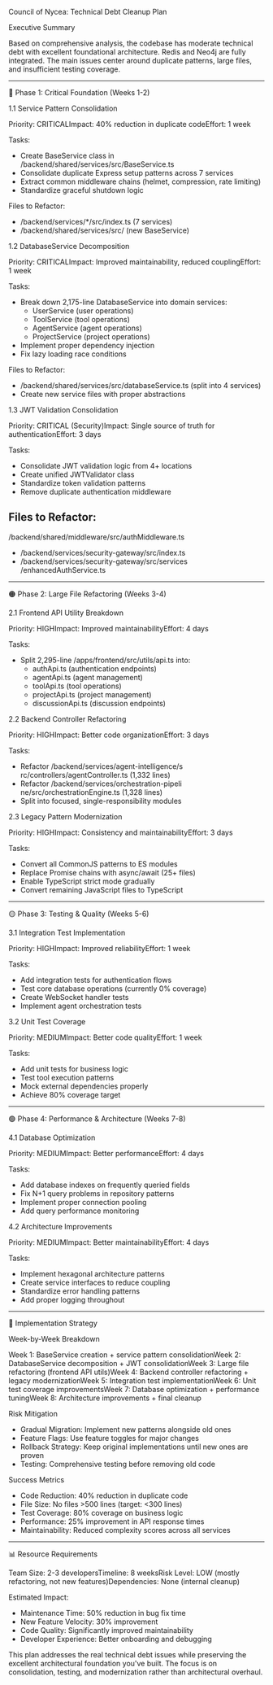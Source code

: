 Council of Nycea: Technical Debt Cleanup Plan

  Executive Summary

  Based on comprehensive analysis, the codebase has
   moderate technical debt with excellent
  foundational architecture. Redis and Neo4j are
  fully integrated. The main issues center around
  duplicate patterns, large files, and insufficient
   testing coverage.

  ---
  🔴 Phase 1: Critical Foundation (Weeks 1-2)

  1.1 Service Pattern Consolidation

  Priority: CRITICALImpact: 40% reduction in
  duplicate codeEffort: 1 week

  Tasks:
  - Create BaseService class in
  /backend/shared/services/src/BaseService.ts
  - Consolidate duplicate Express setup patterns
  across 7 services
  - Extract common middleware chains (helmet,
  compression, rate limiting)
  - Standardize graceful shutdown logic

  Files to Refactor:
  - /backend/services/*/src/index.ts (7 services)
  - /backend/shared/services/src/ (new BaseService)

  1.2 DatabaseService Decomposition

  Priority: CRITICALImpact: Improved
  maintainability, reduced couplingEffort: 1 week

  Tasks:
  - Break down 2,175-line DatabaseService into
  domain services:
    - UserService (user operations)
    - ToolService (tool operations)
    - AgentService (agent operations)
    - ProjectService (project operations)
  - Implement proper dependency injection
  - Fix lazy loading race conditions

  Files to Refactor:
  - /backend/shared/services/src/databaseService.ts
   (split into 4 services)
  - Create new service files with proper
  abstractions

  1.3 JWT Validation Consolidation

  Priority: CRITICAL (Security)Impact: Single
  source of truth for authenticationEffort: 3 days


  Tasks:
  - Consolidate JWT validation logic from 4+
  locations
  - Create unified JWTValidator class
  - Standardize token validation patterns
  - Remove duplicate authentication middleware

  Files to Refactor:
  -
  /backend/shared/middleware/src/authMiddleware.ts
  - /backend/services/security-gateway/src/index.ts
  - /backend/services/security-gateway/src/services
  /enhancedAuthService.ts

  ---
  🟠 Phase 2: Large File Refactoring (Weeks 3-4)

  2.1 Frontend API Utility Breakdown

  Priority: HIGHImpact: Improved
  maintainabilityEffort: 4 days

  Tasks:
  - Split 2,295-line
  /apps/frontend/src/utils/api.ts into:
    - authApi.ts (authentication endpoints)
    - agentApi.ts (agent management)
    - toolApi.ts (tool operations)
    - projectApi.ts (project management)
    - discussionApi.ts (discussion endpoints)

  2.2 Backend Controller Refactoring

  Priority: HIGHImpact: Better code
  organizationEffort: 3 days

  Tasks:
  - Refactor /backend/services/agent-intelligence/s
  rc/controllers/agentController.ts (1,332 lines)
  - Refactor /backend/services/orchestration-pipeli
  ne/src/orchestrationEngine.ts (1,328 lines)
  - Split into focused, single-responsibility
  modules

  2.3 Legacy Pattern Modernization

  Priority: HIGHImpact: Consistency and
  maintainabilityEffort: 3 days

  Tasks:
  - Convert all CommonJS patterns to ES modules
  - Replace Promise chains with async/await (25+
  files)
  - Enable TypeScript strict mode gradually
  - Convert remaining JavaScript files to
  TypeScript

  ---
  🟡 Phase 3: Testing & Quality (Weeks 5-6)

  3.1 Integration Test Implementation

  Priority: HIGHImpact: Improved reliabilityEffort:
   1 week

  Tasks:
  - Add integration tests for authentication flows
  - Test core database operations (currently 0%
  coverage)
  - Create WebSocket handler tests
  - Implement agent orchestration tests

  3.2 Unit Test Coverage

  Priority: MEDIUMImpact: Better code
  qualityEffort: 1 week

  Tasks:
  - Add unit tests for business logic
  - Test tool execution patterns
  - Mock external dependencies properly
  - Achieve 80% coverage target

  ---
  🟢 Phase 4: Performance & Architecture (Weeks
  7-8)

  4.1 Database Optimization

  Priority: MEDIUMImpact: Better performanceEffort:
   4 days

  Tasks:
  - Add database indexes on frequently queried
  fields
  - Fix N+1 query problems in repository patterns
  - Implement proper connection pooling
  - Add query performance monitoring

  4.2 Architecture Improvements

  Priority: MEDIUMImpact: Better
  maintainabilityEffort: 4 days

  Tasks:
  - Implement hexagonal architecture patterns
  - Create service interfaces to reduce coupling
  - Standardize error handling patterns
  - Add proper logging throughout

  ---
  🔧 Implementation Strategy

  Week-by-Week Breakdown

  Week 1: BaseService creation + service pattern
  consolidationWeek 2: DatabaseService
  decomposition + JWT consolidationWeek 3: Large
  file refactoring (frontend API utils)Week 4:
  Backend controller refactoring + legacy
  modernizationWeek 5: Integration test
  implementationWeek 6: Unit test coverage
  improvementsWeek 7: Database optimization +
  performance tuningWeek 8: Architecture
  improvements + final cleanup

  Risk Mitigation

  - Gradual Migration: Implement new patterns
  alongside old ones
  - Feature Flags: Use feature toggles for major
  changes
  - Rollback Strategy: Keep original
  implementations until new ones are proven
  - Testing: Comprehensive testing before removing
  old code

  Success Metrics

  - Code Reduction: 40% reduction in duplicate code
  - File Size: No files >500 lines (target: <300
  lines)
  - Test Coverage: 80% coverage on business logic
  - Performance: 25% improvement in API response
  times
  - Maintainability: Reduced complexity scores
  across all services

  ---
  📊 Resource Requirements

  Team Size: 2-3 developersTimeline: 8 weeksRisk
  Level: LOW (mostly refactoring, not new
  features)Dependencies: None (internal cleanup)

  Estimated Impact:
  - Maintenance Time: 50% reduction in bug fix time
  - New Feature Velocity: 30% improvement
  - Code Quality: Significantly improved
  maintainability
  - Developer Experience: Better onboarding and
  debugging

  This plan addresses the real technical debt
  issues while preserving the excellent
  architectural foundation you've built. The focus
  is on consolidation, testing, and modernization
  rather than architectural overhaul.